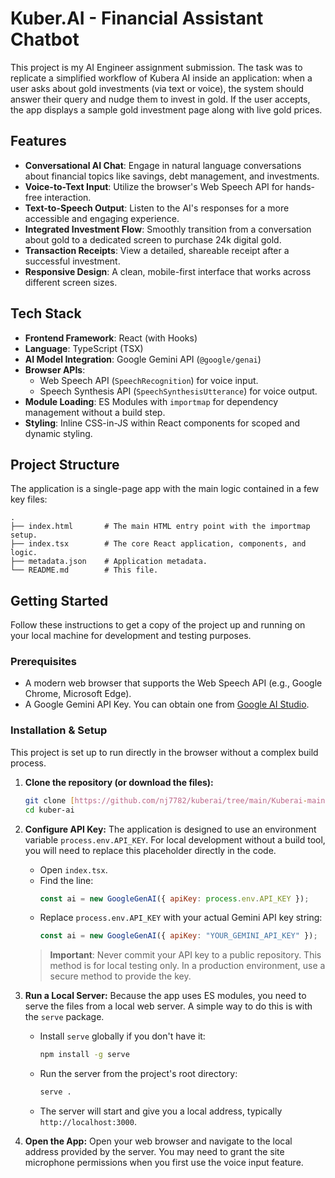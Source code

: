 # Kuber.AI - Financial Assistant Chatbot

This project is my AI Engineer assignment submission. The task was to replicate a simplified workflow of Kubera AI inside an application: when a user asks about gold investments (via text or voice), the system should answer their query and nudge them to invest in gold. If the user accepts, the app displays a sample gold investment page along with live gold prices.

## Features

- **Conversational AI Chat**: Engage in natural language conversations about financial topics like savings, debt management, and investments.
- **Voice-to-Text Input**: Utilize the browser's Web Speech API for hands-free interaction.
- **Text-to-Speech Output**: Listen to the AI's responses for a more accessible and engaging experience.
- **Integrated Investment Flow**: Smoothly transition from a conversation about gold to a dedicated screen to purchase 24k digital gold.
- **Transaction Receipts**: View a detailed, shareable receipt after a successful investment.
- **Responsive Design**: A clean, mobile-first interface that works across different screen sizes.

## Tech Stack

- **Frontend Framework**: React (with Hooks)
- **Language**: TypeScript (TSX)
- **AI Model Integration**: Google Gemini API (`@google/genai`)
- **Browser APIs**:
  - Web Speech API (`SpeechRecognition`) for voice input.
  - Speech Synthesis API (`SpeechSynthesisUtterance`) for voice output.
- **Module Loading**: ES Modules with `importmap` for dependency management without a build step.
- **Styling**: Inline CSS-in-JS within React components for scoped and dynamic styling.

## Project Structure

The application is a single-page app with the main logic contained in a few key files:

```
.
├── index.html       # The main HTML entry point with the importmap setup.
├── index.tsx        # The core React application, components, and logic.
├── metadata.json    # Application metadata.
└── README.md        # This file.
```

## Getting Started

Follow these instructions to get a copy of the project up and running on your local machine for development and testing purposes.

### Prerequisites

- A modern web browser that supports the Web Speech API (e.g., Google Chrome, Microsoft Edge).
- A Google Gemini API Key. You can obtain one from [Google AI Studio](https://aistudio.google.com/app/apikey).

### Installation & Setup

This project is set up to run directly in the browser without a complex build process.

1.  **Clone the repository (or download the files):**
    ```bash
    git clone [https://github.com/nj7782/kuberai/tree/main/Kuberai-main]
    cd kuber-ai
    ```

2.  **Configure API Key:**
    The application is designed to use an environment variable `process.env.API_KEY`. For local development without a build tool, you will need to replace this placeholder directly in the code.

    - Open `index.tsx`.
    - Find the line:
      ```javascript
      const ai = new GoogleGenAI({ apiKey: process.env.API_KEY });
      ```
    - Replace `process.env.API_KEY` with your actual Gemini API key string:
      ```javascript
      const ai = new GoogleGenAI({ apiKey: "YOUR_GEMINI_API_KEY" });
      ```
    > **Important**: Never commit your API key to a public repository. This method is for local testing only. In a production environment, use a secure method to provide the key.

3.  **Run a Local Server:**
    Because the app uses ES modules, you need to serve the files from a local web server. A simple way to do this is with the `serve` package.

    - Install `serve` globally if you don't have it:
      ```bash
      npm install -g serve
      ```
    - Run the server from the project's root directory:
      ```bash
      serve .
      ```
    - The server will start and give you a local address, typically `http://localhost:3000`.

4.  **Open the App:**
    Open your web browser and navigate to the local address provided by the server. You may need to grant the site microphone permissions when you first use the voice input feature.
